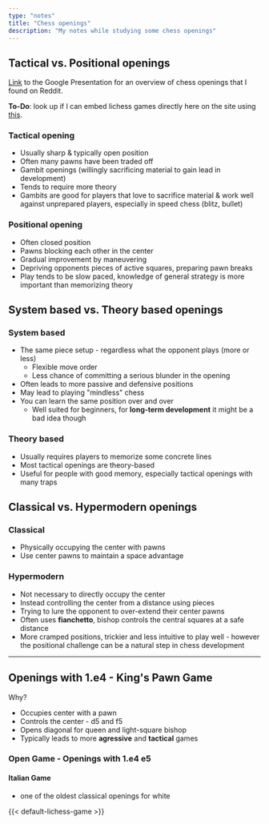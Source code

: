 ```yaml
---
type: "notes"
title: "Chess openings"
description: "My notes while studying some chess openings"
---
```


## Tactical vs. Positional openings

[Link](https://docs.google.com/presentation/d/e/2PACX-1vScs84UlQpEP-dsde2HeSmDgDTTgK9LLQW9N1aNbE05jhjPskyEbiHSk_CTgIcbIShV7qywws8Vy_7H/pub?start=false&loop=false&delayms=3000#slide=id.ged614816f3_1_168) to the Google Presentation for an overview of chess openings that I found on Reddit.

**To-Do**: look up if I can embed lichess games directly here on the site using [this](https://lichess.org/developers).

### Tactical opening

* Usually sharp & typically open position
* Often many pawns have been traded off
* Gambit openings (willingly sacrificing material to gain lead in development)
* Tends to require more theory
* Gambits are good for players that love to sacrifice material & work well against unprepared players, especially in speed chess (blitz, bullet)

### Positional opening

* Often closed position
* Pawns blocking each other in the center
* Gradual improvement by maneuvering
* Depriving opponents pieces of active squares, preparing pawn breaks
* Play tends to be slow paced, knowledge of general strategy is more important than memorizing theory

## System based vs. Theory based openings

### System based

- The same piece setup -  regardless what the opponent plays (more or less)
    - Flexible move order
    - Less chance of committing a serious blunder in the opening
- Often leads to more passive and defensive positions
- May lead to playing "mindless" chess
- You can learn the same position over and over
    - Well suited for beginners, for **long-term development** it might be a bad idea though

### Theory based

- Usually requires players to memorize some concrete lines
- Most tactical openings are theory-based
- Useful for people with good memory, especially tactical openings with many traps

## Classical vs. Hypermodern openings

### Classical

- Physically occupying the center with pawns
- Use center pawns to maintain a space advantage

### Hypermodern

- Not necessary to directly occupy the center
- Instead controlling the center from a distance using pieces
- Trying to lure the opponent to over-extend their center pawns
- Often uses **fianchetto**, bishop controls the central squares at a safe distance
- More cramped positions, trickier and less intuitive to play well - however the positional challenge can be a natural step in chess development

---

## Openings with 1.e4 - King's Pawn Game

Why? 

* Occupies center with a pawn
* Controls the center - d5 and f5
* Opens diagonal for queen and light-square bishop
* Typically leads to more **agressive** and **tactical** games

### Open Game - Openings with 1.e4 e5

#### Italian Game

* one of the oldest classical openings for white

{{< default-lichess-game >}}